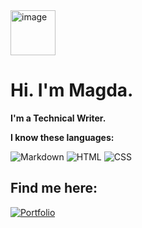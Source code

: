 <img width="72" height="72" alt="image" src="https://github.com/user-attachments/assets/4b0fe12f-9ecc-4ddb-88b8-f794eac264ff"/> 

# Hi. I'm Magda.
**I'm a Technical Writer.**

**I know these languages:**

![Markdown](https://img.shields.io/badge/Markdown-black?style=for-the-badge&logo=markdown&logoColor=white&logoSize=auto)
![HTML](https://img.shields.io/badge/HTML-blue?style=for-the-badge&logo=html5&logoColor=black&logoSize=auto)
![CSS](https://img.shields.io/badge/CSS-green?style=for-the-badge&logo=html5&logoSize=auto)

## Find me here:

[![Portfolio](https://img.shields.io/badge/Portfolio-orange?style=for-the-badge&logo=html5&logoSize=auto)](https://www.linkedin.com/in/magda-tomaszewska-sosnowska-616086191/)



